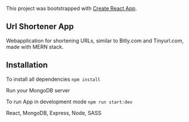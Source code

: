 This project was bootstrapped with [Create React App](https://github.com/facebook/create-react-app).

## Url Shortener App

Webapplication for shortening URLs, similar to Bitly.com and Tinyurl.com, made with MERN stack.

## Installation

To install all dependencies 
`npm install`

Run your MongoDB server

To run App in development mode
`npm run start:dev`


React, MongoDB, Express, Node, SASS
